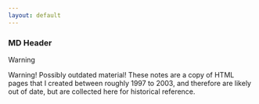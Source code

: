 ```yaml
---
layout: default
---
```


### MD Header

> [!WARNING]
> Warning! Possibly outdated material! These notes are a copy of HTML pages
> that I created between roughly 1997 to 2003, and therefore are likely out of date, 
> but are collected here for historical reference.
